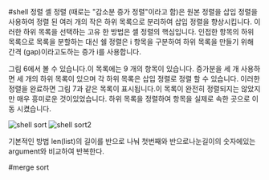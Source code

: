 #shell 정렬
셸 정렬 (때로는 "감소분 증가 정렬"이라고 함)은 원본 정렬을 삽입 정렬을 사용하여 정렬 된 여러 개의 작은 하위 목록으로 분리하여 삽입 정렬을 향상시킵니다. 이러한 하위 목록을 선택하는 고유 한 방법은 셸 정렬의 핵심입니다. 인접한 항목의 하위 목록으로 목록을 분할하는 대신 쉘 정렬은 i 항목을 구분하여 하위 목록을 만들기 위해 간격 (gap)이라고도하는 증가 i를 사용합니다.

그림 6에서 볼 수 있습니다.이 목록에는 9 개의 항목이 있습니다. 증가분을 세 개 사용하면 세 개의 하위 목록이 있으며 각 하위 목록은 삽입 정렬로 정렬 할 수 있습니다. 이러한 정렬을 완료하면 그림 7과 같은 목록이 표시됩니다.이 목록이 완전히 정렬되지는 않았지만 매우 흥미로운 것이있었습니다. 하위 목록을 정렬하여 항목을 실제로 속한 곳으로 이동 시켰습니다.

![shell sort](http://interactivepython.org/courselib/static/pythonds/_images/shellsortA.png)
![shell sort2](http://interactivepython.org/courselib/static/pythonds/_images/shellsortB.png)

기본적인 방법 len(list)의 길이를 반으로 나눠 첫번째와 반으로나눈길이의 숫자에있는 argument와 비교하여 반복한다.

#merge sort 